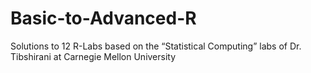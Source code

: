 # Basic-to-Advanced-R
Solutions to 12 R-Labs based on the “Statistical Computing” labs of Dr. Tibshirani at Carnegie Mellon University
